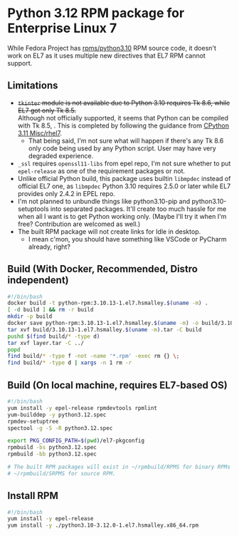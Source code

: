 # Python 3.12 RPM package for Enterprise Linux 7

While Fedora Project has [rpms/python3.10](https://src.fedoraproject.org/rpms/python3.10)
RPM source code, it doesn't work on EL7 as it uses multiple new directives that EL7 RPM
cannot support.

## Limitations

* ~~`tkinter` module is not available due to Python 3.10 requires Tk 8.6, while EL7 got
  only Tk 8.5.~~ <br>Although not officially supported, it seems that Python can be
  compiled with Tk 8.5, . This is completed by following the guidance from
  [CPython 3.11 Misc/rhel7](https://github.com/python/cpython/tree/v3.11.5/Misc/rhel7).
    * That being said, I'm not sure what will happen if there's any Tk 8.6 only code
      being used by any Python script. User may have very degraded experience.
* `_ssl` requires `openssl11-libs` from epel repo, I'm not sure whether to put
  `epel-release` as one of the requirement packages or not.
* Unlike official Python build, this package uses builtin `libmpdec` instead of official
  EL7 one, as `libmpdec` Python 3.10 requires 2.5.0 or later while EL7 provides only
  2.4.2 in EPEL repo.
* I'm not planned to unbundle things like python3.10-pip and python3.10-setuptools into
  separated packages. It'll create too much hassle for me when all I want is to get
  Python working only. (Maybe I'll try it when I'm free? Contribution are welcomed as
  well.)
* The built RPM package will not create links for Idle in desktop.
  * I mean c'mon, you should have something like VSCode or PyCharm already, right?

## Build (With Docker, Recommended, Distro independent)

```bash
#!/bin/bash
docker build -t python-rpm:3.10.13-1.el7.hsmalley.$(uname -m) .
[ -d build ] && rm -r build
mkdir -p build
docker save python-rpm:3.10.13-1.el7.hsmalley.$(uname -m) -o build/3.10.13-1.el7.hsmalley.$(uname -m).tar
tar xvf build/3.10.13-1.el7.hsmalley.$(uname -m).tar -C build
pushd $(find build/* -type d)
tar xvf layer.tar -C ../
popd
find build/* -type f -not -name '*.rpm' -exec rm {} \;
find build/* -type d | xargs -n 1 rm -r
```

## Build (On local machine, requires EL7-based OS)

```bash
#!/bin/bash
yum install -y epel-release rpmdevtools rpmlint
yum-builddep -y python3.12.spec
rpmdev-setuptree
spectool -g -S -R python3.12.spec

export PKG_CONFIG_PATH=$(pwd)/el7-pkgconfig
rpmbuild -bs python3.12.spec
rpmbuild -bb python3.12.spec

# The built RPM packages will exist in ~/rpmbuild/RPMS for binary RPMs and
# ~/rpmbuild/SRPMS for source RPM.
```

## Install RPM

```bash
#!/bin/bash
yum install -y epel-release
yum install -y ./python3.10-3.12.0-1.el7.hsmalley.x86_64.rpm
```
